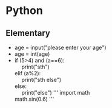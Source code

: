 # Python
## Elementary
* age = input("please enter your age")
* age = int(age)
* if (5>4) and (a==6):  
&emsp; print("sth")  
 elif (a%2):  
&emsp; print("sth else")  
 else:  
&emsp; print("else")
'''
import math   
math.sin(0.6)
'''
